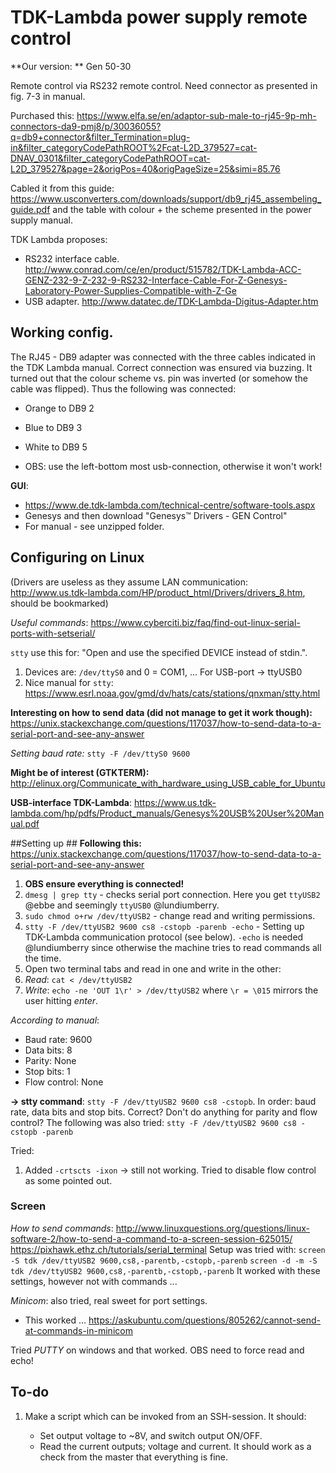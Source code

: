 # TDK-Lambda power supply remote control #

**Our version: ** Gen 50-30

Remote control via RS232 remote control. Need connector as presented in fig. 7-3 in manual. 

Purchased this: <https://www.elfa.se/en/adaptor-sub-male-to-rj45-9p-mh-connectors-da9-pmj8/p/30036055?q=db9+connector&filter_Termination=plug-in&filter_categoryCodePathROOT%2Fcat-L2D_379527=cat-DNAV_0301&filter_categoryCodePathROOT=cat-L2D_379527&page=2&origPos=40&origPageSize=25&simi=85.76>

Cabled it from this guide: <https://www.usconverters.com/downloads/support/db9_rj45_assembeling_guide.pdf> and the table with colour + the scheme presented in the power supply manual. 

TDK Lambda proposes: 

* RS232 interface cable. <http://www.conrad.com/ce/en/product/515782/TDK-Lambda-ACC-GENZ-232-9-Z-232-9-RS232-Interface-Cable-For-Z-Genesys-Laboratory-Power-Supplies-Compatible-with-Z-Ge>
* USB adapter. <http://www.datatec.de/TDK-Lambda-Digitus-Adapter.htm>

## Working config. ## 

The RJ45 - DB9 adapter was connected with the three cables indicated in the TDK Lambda manual. Correct connection was ensured via buzzing. It turned out that the colour scheme vs. pin was inverted (or somehow the cable was flipped). Thus the following was connected: 

* Orange to DB9 2
* Blue to DB9 3
* White to DB9 5

* OBS: use the left-bottom most usb-connection, otherwise it won't work!

**GUI**:

* <https://www.de.tdk-lambda.com/technical-centre/software-tools.aspx>
* Genesys and then download "Genesys™ Drivers - GEN Control"
* For manual - see unzipped folder. 

## Configuring on Linux ##

(Drivers are useless as they assume LAN communication: <http://www.us.tdk-lambda.com/HP/product_html/Drivers/drivers_8.htm>, should be bookmarked)

_Useful commands_: <https://www.cyberciti.biz/faq/find-out-linux-serial-ports-with-setserial/>

`stty` use this for: "Open and use the specified DEVICE instead of stdin.".

1. Devices are: `/dev/ttyS0` and 0 = COM1, ... For USB-port -> ttyUSB0
2. Nice manual for `stty`: <https://www.esrl.noaa.gov/gmd/dv/hats/cats/stations/qnxman/stty.html>

**Interesting on how to send data (did not manage to get it work though):** <https://unix.stackexchange.com/questions/117037/how-to-send-data-to-a-serial-port-and-see-any-answer>

_Setting baud rate:_ `stty -F /dev/ttyS0 9600`

**Might be of interest (GTKTERM):** <http://elinux.org/Communicate_with_hardware_using_USB_cable_for_Ubuntu>

**USB-interface TDK-Lambda**: <https://www.us.tdk-lambda.com/hp/pdfs/Product_manuals/Genesys%20USB%20User%20Manual.pdf>

##Setting up ##
**Following this:**  <https://unix.stackexchange.com/questions/117037/how-to-send-data-to-a-serial-port-and-see-any-answer>

1. **OBS ensure everything is connected!**
1. `dmesg | grep tty` - checks serial port connection. Here you get `ttyUSB2` @ebbe and seemingly `ttyUSB0` @lundiumberry.
2. `sudo chmod o+rw /dev/ttyUSB2` - change read and writing permissions.
3. `stty -F /dev/ttyUSB2 9600 cs8 -cstopb -parenb -echo` - Setting up TDK-Lambda communication protocol (see below). `-echo` is needed @lundiumberry since otherwise the machine tries to read commands all the time. 
4. Open two terminal tabs and read in one and write in the other:
5. _Read_: `cat < /dev/ttyUSB2`
5. _Write_: `echo -ne 'OUT 1\r' > /dev/ttyUSB2` where `\r = \015` mirrors the user hitting _enter_.

_According to manual_:

* Baud rate: 9600
* Data bits: 8
* Parity: None
* Stop bits: 1
* Flow control: None

**-> stty command**: `stty -F /dev/ttyUSB2 9600 cs8 -cstopb`. In order: baud rate, data bits and stop bits. Correct? Don't do anything for parity and flow control?
The following was also tried: `stty -F /dev/ttyUSB2 9600 cs8 -cstopb -parenb`

Tried:

1. Added `-crtscts -ixon` -> still not working. Tried to disable flow control as some pointed out.

### Screen ###

_How to send commands_: <http://www.linuxquestions.org/questions/linux-software-2/how-to-send-a-command-to-a-screen-session-625015/>
<https://pixhawk.ethz.ch/tutorials/serial_terminal>
Setup was tried with: `screen -S tdk /dev/ttyUSB2 9600,cs8,-parentb,-cstopb,-parenb`
`screen -d -m -S tdk /dev/ttyUSB2 9600,cs8,-parentb,-cstopb,-parenb`
It worked with these settings, however not with commands ...

_Minicom_: also tried, real sweet for port settings.

* This worked ... <https://askubuntu.com/questions/805262/cannot-send-at-commands-in-minicom>

Tried _PUTTY_ on windows and that worked. OBS need to force read and echo!

## To-do ##

1. Make a script which can be invoked from an SSH-session. It should:
	
	* Set output voltage to ~8V, and switch output ON/OFF. 
	* Read the current outputs; voltage and current. It should work as a check from the master that everything is fine.
